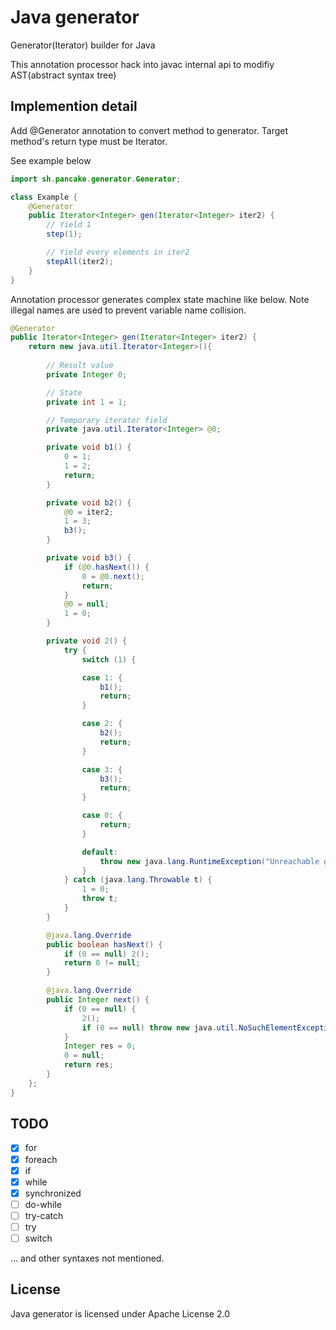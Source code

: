 # Java generator
Generator(Iterator) builder for Java

This annotation processor hack into javac internal api to modifiy AST(abstract syntax tree)

## Implemention detail
Add @Generator annotation to convert method to generator. Target method's return type must be Iterator.

See example below
```java
import sh.pancake.generator.Generator;

class Example {
    @Generator
    public Iterator<Integer> gen(Iterator<Integer> iter2) {
        // Yield 1
        step(1);

        // Yield every elements in iter2
        stepAll(iter2);
    }
}
```

Annotation processor generates complex state machine like below. Note illegal names are used to prevent variable name collision.
```java
@Generator
public Iterator<Integer> gen(Iterator<Integer> iter2) {
    return new java.util.Iterator<Integer>(){
        
        // Result value
        private Integer 0;

        // State
        private int 1 = 1;

        // Temporary iterator field
        private java.util.Iterator<Integer> @0;

        private void b1() {
            0 = 1;
            1 = 2;
            return;
        }

        private void b2() {
            @0 = iter2;
            1 = 3;
            b3();
        }

        private void b3() {
            if (@0.hasNext()) {
                0 = @0.next();
                return;
            }
            @0 = null;
            1 = 0;
        }

        private void 2() {
            try {
                switch (1) {

                case 1: {
                    b1();
                    return;
                }

                case 2: {
                    b2();
                    return;
                }

                case 3: {
                    b3();
                    return;
                }

                case 0: {
                    return;
                }

                default:
                    throw new java.lang.RuntimeException("Unreachable generator step");
                }
            } catch (java.lang.Throwable t) {
                1 = 0;
                throw t;
            }
        }

        @java.lang.Override
        public boolean hasNext() {
            if (0 == null) 2();
            return 0 != null;
        }

        @java.lang.Override
        public Integer next() {
            if (0 == null) {
                2();
                if (0 == null) throw new java.util.NoSuchElementException("Called next on finished generator");
            }
            Integer res = 0;
            0 = null;
            return res;
        }
    };
}
```

## TODO
- [x] for
- [x] foreach
- [x] if
- [x] while
- [x] synchronized
- [ ] do-while
- [ ] try-catch
- [ ] try
- [ ] switch

... and other syntaxes not mentioned.

## License
Java generator is licensed under Apache License 2.0

